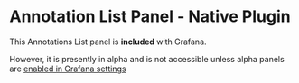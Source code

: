 # Annotation List Panel -  Native Plugin

This Annotations List panel is **included** with Grafana.

However, it is presently in alpha and is not accessible unless alpha panels are [enabled in Grafana settings](https://grafana.com/docs/grafana/latest/administration/configuration/#enable_alpha)


